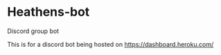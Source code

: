 # Heathens-bot
Discord group bot


This is for a discord bot being hosted on https://dashboard.heroku.com/
